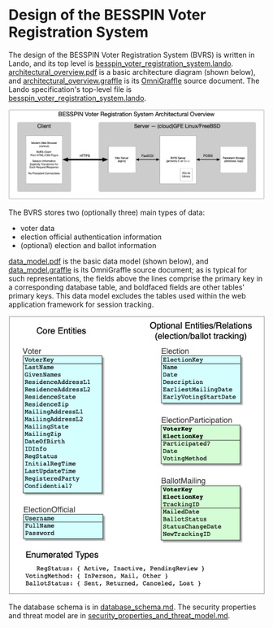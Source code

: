 Design of the BESSPIN Voter Registration System
===

The design of the BESSPIN Voter Registration System (BVRS) is written in Lando,
and its top level is [besspin_voter_registration_system.lando](besspin_voter_registration_system.lando).
[architectural_overview.pdf](architectural_overview.pdf) is a basic architecture diagram
(shown below), and [architectural_overview.graffle](architectural_overview.graffle) is its [OmniGraffle](https://omingroup.com/omnigraffle) source document. The Lando specification's top-level file is [besspin_voter_registration_system.lando](besspin_voter_registration_system.lando).

![BVRS Architectural Overview](architectural_overview.png)

The BVRS stores two (optionally three) main types of data:

- voter data
- election official authentication information
- (optional) election and ballot information

[data_model.pdf](data_model.pdf) is the basic data model (shown below), and [data_model.graffle](data_model.graffle) is its OmniGraffle source document; as is typical for such representations, the fields above the lines comprise the primary key in a corresponding database table, and boldfaced fields are other tables' primary keys. This data model excludes the tables used within the web application framework for session tracking.

![BVRS Data Model](data_model.png)

The database schema is in [database_schema.md](database_schema.md). The security properties and threat model are in [security_properties_and_threat_model.md](security_properties_and_threat_model.md).

